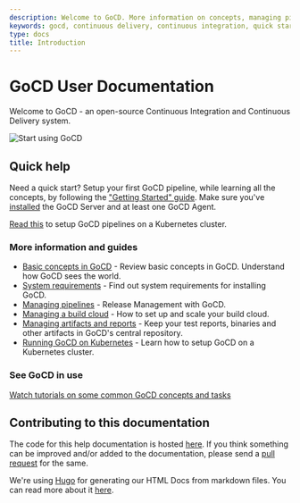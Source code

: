 ```yaml
---
description: Welcome to GoCD. More information on concepts, managing pipelines, and getting started.
keywords: gocd, continuous delivery, continuous integration, quick start guide, cd pipelines, build pipelines, gocd tutorials, gocd videos, install gocd
type: docs
title: Introduction
---
```



# GoCD User Documentation

Welcome to GoCD - an open-source Continuous Integration and Continuous Delivery system.

![Start using GoCD](images/home-image1.svg)

## Quick help

Need a quick start? Setup your first GoCD pipeline, while learning all the concepts, by following the
["Getting Started" guide](https://www.gocd.org/getting-started/part-1/). Make sure you've
[installed](./installation/index.html) the GoCD Server and at least one GoCD Agent.


[Read this](gocd_on_kubernetes/introduction.html) to setup GoCD pipelines on a Kubernetes cluster. 

### More information and guides

- [Basic concepts in GoCD](introduction/concepts_in_go.html) - Review basic concepts in GoCD. Understand how GoCD sees the world.
- [System requirements](installation/system_requirements.html) - Find out system requirements for installing GoCD.
- [Managing pipelines](configuration/managing_pipelines.html) - Release Management with GoCD.
- [Managing a build cloud](configuration/managing_a_build_cloud.html) - How to set up and scale your build cloud.
- [Managing artifacts and reports](configuration/managing_artifacts_and_reports.html) - Keep your test reports, binaries and other artifacts in GoCD's central repository.
- [Running GoCD on Kubernetes](gocd_on_kubernetes/introduction.html) - Learn how to setup GoCD on a Kubernetes cluster. 

### See GoCD in use

[Watch tutorials on some common GoCD concepts and tasks](https://www.gocd.org/videos/)

## Contributing to this documentation

The code for this help documentation is hosted [here](https://github.com/gocd/docs.go.cd/tree/master). If you think something can be improved and/or added to the documentation, please send a [pull request](https://help.github.com/articles/creating-a-pull-request/) for the same.

We're using [Hugo](https://github.com/gohugoio/hugo) for generating our HTML Docs from markdown files. You can read more about it [here](https://gohugo.io/getting-started/).
